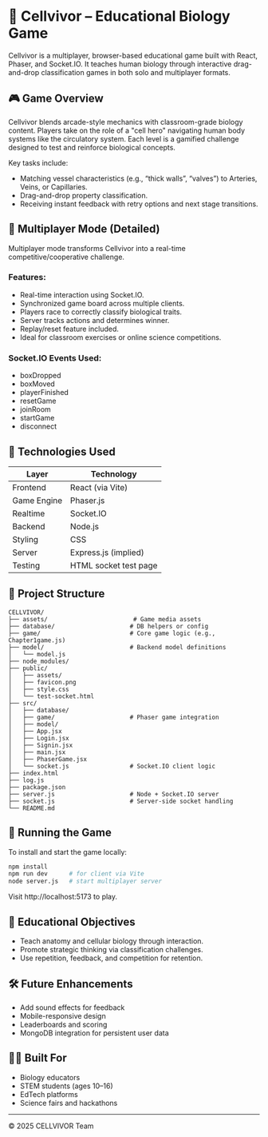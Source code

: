 # 🧬 Cellvivor – Educational Biology Game

Cellvivor is a multiplayer, browser-based educational game built with React, Phaser, and Socket.IO. It teaches human biology through interactive drag-and-drop classification games in both solo and multiplayer formats.

## 🎮 Game Overview

Cellvivor blends arcade-style mechanics with classroom-grade biology content. Players take on the role of a "cell hero" navigating human body systems like the circulatory system. Each level is a gamified challenge designed to test and reinforce biological concepts.

Key tasks include:
- Matching vessel characteristics (e.g., “thick walls”, “valves”) to Arteries, Veins, or Capillaries.
- Drag-and-drop property classification.
- Receiving instant feedback with retry options and next stage transitions.

## 🔗 Multiplayer Mode (Detailed)

Multiplayer mode transforms Cellvivor into a real-time competitive/cooperative challenge.

### Features:
- Real-time interaction using Socket.IO.
- Synchronized game board across multiple clients.
- Players race to correctly classify biological traits.
- Server tracks actions and determines winner.
- Replay/reset feature included.
- Ideal for classroom exercises or online science competitions.

### Socket.IO Events Used:
- boxDropped
- boxMoved
- playerFinished
- resetGame
- joinRoom
- startGame
- disconnect

## 🧪 Technologies Used

| Layer       | Technology        |
|-------------|-------------------|
| Frontend    | React (via Vite)  |
| Game Engine | Phaser.js         |
| Realtime    | Socket.IO         |
| Backend     | Node.js           |
| Styling     | CSS               |
| Server      | Express.js (implied) |
| Testing     | HTML socket test page |

## 📂 Project Structure

```
CELLVIVOR/
├── assets/                        # Game media assets
├── database/                     # DB helpers or config
├── game/                         # Core game logic (e.g., Chapter1game.js)
├── model/                        # Backend model definitions
│   └── model.js
├── node_modules/                 
├── public/
│   ├── assets/
│   ├── favicon.png
│   ├── style.css
│   └── test-socket.html
├── src/
│   ├── database/
│   ├── game/                     # Phaser game integration
│   ├── model/
│   ├── App.jsx
│   ├── Login.jsx
│   ├── Signin.jsx
│   ├── main.jsx
│   ├── PhaserGame.jsx
│   └── socket.js                 # Socket.IO client logic
├── index.html                    
├── log.js                        
├── package.json                 
├── server.js                     # Node + Socket.IO server
├── socket.js                     # Server-side socket handling
└── README.md
```

## 🚀 Running the Game

To install and start the game locally:

```bash
npm install
npm run dev      # for client via Vite
node server.js   # start multiplayer server
```

Visit http://localhost:5173 to play.

## 🧠 Educational Objectives

- Teach anatomy and cellular biology through interaction.
- Promote strategic thinking via classification challenges.
- Use repetition, feedback, and competition for retention.

## 🛠 Future Enhancements

- Add sound effects for feedback
- Mobile-responsive design
- Leaderboards and scoring
- MongoDB integration for persistent user data

## 👩‍🏫 Built For

- Biology educators
- STEM students (ages 10–16)
- EdTech platforms
- Science fairs and hackathons

---

© 2025 CELLVIVOR Team
